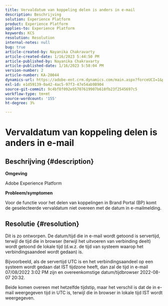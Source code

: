 ```yaml
---
title: Vervaldatum van koppeling delen is anders in e-mail
description: Beschrijving
solution: Experience Platform
product: Experience Platform
applies-to: Experience Platform
keywords: KCS
resolution: Resolution
internal-notes: null
bug: true
article-created-by: Nayanika Chakravarty
article-created-date: 1/16/2023 5:44:50 PM
article-published-by: Nayanika Chakravarty
article-published-date: 1/16/2023 5:58:04 PM
version-number: 2
article-number: KA-20044
dynamics-url: https://adobe-ent.crm.dynamics.com/main.aspx?forceUCI=1&pagetype=entityrecord&etn=knowledgearticle&id=9e14b874-c595-ed11-aad1-6045bd006149
exl-id: e1d59139-0a42-4ac5-97f3-47e54ab98904
source-git-commit: 9c4bf8f092e95707619907b610fb23f2545697c5
workflow-type: tm+mt
source-wordcount: '155'
ht-degree: 3%

---
```


# Vervaldatum van koppeling delen is anders in e-mail

## Beschrijving {#description}


<b>Omgeving</b>

Adobe Experience Platform

<b>Probleem/symptomen</b>

Voor de functie voor het delen van koppelingen in Brand Portal (BP) komt de geselecteerde vervaldatum niet overeen met de datum in e-mailmelding.


## Resolutie {#resolution}


Dit is zo ontworpen. De datum/tijd die in e-mail wordt getoond is servertijd, terwijl de tijd die in browser (terwijl het uitvoeren van verbinding deelt) wordt getoond de lokale tijd (d.w.z. de tijd van systeem waarop het verbindingsaandeel wordt gedaan) is.

Bijvoorbeeld, als de servertijd UTC is en het verbindingsaandeel op een systeem wordt gedaan dat IST tijdzone heeft, dan zal de tijd in e-mail 07/08/2022 3:02 PM zijn en overeenkomstige datum/tijdbrowser 2022-08-07 20:32.

Beide komen overeen met hetzelfde tijdstip, maar het verschil is dat de in e-mail weergegeven tijd in UTC is, terwijl die in browser in lokale tijd IST wordt weergegeven.
